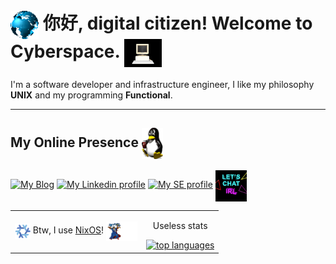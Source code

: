 # <img align="center" src="./assets/globe.gif" height="45px" /> 你好, digital citizen! Welcome to Cyberspace. <img align="center" src="./assets/computer.gif" height="45px" /> 

I'm a software developer and infrastructure engineer, I like my philosophy **UNIX** and my programming **Functional**.

-------

## My Online Presence <img align="center" src="./assets/linux.gif" height="50px" />

[![My Blog][blog]](https://mtrsk.github.io)
[![My Linkedin profile][linkedin]](https://linkedin.com/in/marcos-schonfinkel)
[![My SE profile][stackexchange]](https://stackoverflow.com/users/4614840/aristu?tab=profile)
<img align="center" width=50px src="./assets/chat.gif"> 

<table>
  <tbody>
    <tr>
      <td align="center">
        <img align="center" src="./assets/nixos.gif" height="25px" width="25px" /> 
        Btw, I use <a href=https://nixos.org>NixOS</a>! <img align="center" width=50px width="50px" src="./assets/wizard.gif"> 
      </td>
      <td align="center">
        <p align="center">
          Useless stats
        </p>
        <a href="https://github.com/mtrsk">
          <img src="https://github-readme-stats.vercel.app/api/top-langs/?username=mtrsk&&show_icons=true&hide_title=true&theme=radical&layout=compact&hide_border=true&border_radius=35&langs_count=15&hide=jupyter%20notebook" alt="top languages"/>
        </a>
      </td>
    </tr>
  </table>
</tbody>

[blog]: https://img.shields.io/badge/Blog-B1361E?style=for-the-badge&logo=linux&logoColor=white
[linkedin]: https://img.shields.io/badge/LinkedIn-0077B5?style=for-the-badge&logo=linkedin&logoColor=white
[stackexchange]: https://img.shields.io/badge/stackexchange-0A0A0A?style=for-the-badge&logo=stackexchange&logoColor=white